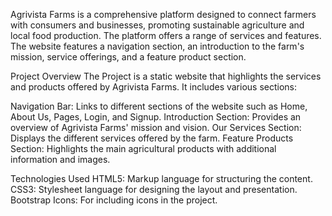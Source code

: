 Agrivista Farms is a comprehensive platform designed to connect farmers with consumers and businesses, promoting sustainable agriculture and local food production. The platform offers a range of services and features.
The website features a navigation section, an introduction to the farm's mission, service offerings, and a feature product section.

Project Overview
The Project is a static website that highlights the services and products offered by Agrivista Farms. It includes various sections:

Navigation Bar: Links to different sections of the website such as Home, About Us, Pages, Login, and Signup.
Introduction Section: Provides an overview of Agrivista Farms' mission and vision.
Our Services Section: Displays the different services offered by the farm.
Feature Products Section: Highlights the main agricultural products with additional information and images.

Technologies Used
HTML5: Markup language for structuring the content.
CSS3: Stylesheet language for designing the layout and presentation.
Bootstrap Icons: For including icons in the project.

